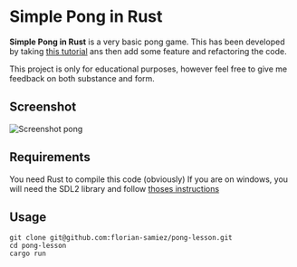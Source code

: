 Simple Pong in Rust
======
**Simple Pong in Rust** is a very basic pong game. This has been developed by taking [this tutorial](https://tetra.seventeencups.net/tutorial/) ans then add some feature and refactoring the code.

This project is only for educational purposes, however feel free to give me feedback on both substance and form.

## Screenshot
![Screenshot pong](https://i.ibb.co/kgFwcsY/Capture.png "screenshot pong")

## Requirements

You need Rust to compile this code (obviously)
If you are on windows, you will need the SDL2 library and follow [thoses instructions](https://tetra.seventeencups.net/installation/#installing-sdl-2-0)

## Usage
```
git clone git@github.com:florian-samiez/pong-lesson.git
cd pong-lesson
cargo run
```
